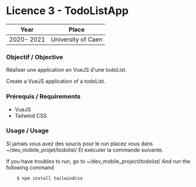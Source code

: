 # Licence 3 - TodoListApp

| Year       | Place              |
| ---------- | ------------------ |
| 2020- 2021 | University of Caen |

### Objectif / Objective

Réaliser une application en VueJS d'une todoList.

Create a VueJS application of a todoList.

### Prérequis / Requirements

- VueJS
- Tailwind CSS

### Usage / Usage

Si jamais vous avez des soucis pour le run placez vous dans ~/dev_mobile_projet/todolist/
Et exécuter la commande suivante.

If you have troubles to run, go to ~/dev_mobile_project/todolist/
And run the following command

```bash
    $ npm install tailwindcss
```
